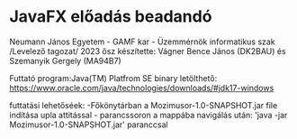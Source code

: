 # JavaFX előadás beadandó
Neumann János Egyetem - GAMF kar - Üzemmérnök informatikus szak /Levelező tagozat/ 2023 ősz
készítette: Vágner Bence János (DK2BAU) és Szemanyik Gergely (MA94B7)

Futtató program:Java(TM) Platfrom SE binary
letölthető: https://www.oracle.com/java/technologies/downloads/#jdk17-windows

futtatási lehetőséek:
    -Főkönytárban a Mozimusor-1.0-SNAPSHOT.jar file indítása upla attitással
    - parancssoron a mappába navigálás után: 'java -jar Mozimusor-1.0-SNAPSHOT.jar' paranccsal